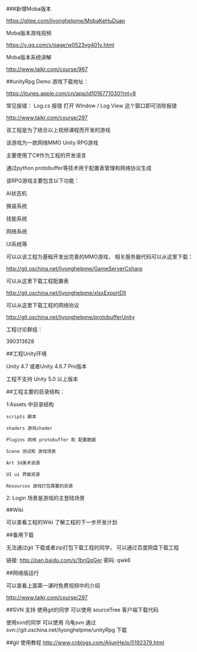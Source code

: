 ###新增Moba版本

https://gitee.com/liyonghelpme/MobaKeHuDuan

Moba版本游戏视频

https://v.qq.com/x/page/w0523vg401v.html

Moba版本系统讲解

http://www.taikr.com/course/967

##unityRpg
Demo 游戏下载地址：

https://itunes.apple.com/cn/app/id1016771030?mt=8

常见报错：
    Log.cs 报错
    打开 WIndow / Log View 这个窗口即可消除报错

http://www.taikr.com/course/297

该工程是为了结合以上视频课程而开发的游戏

该游戏为一款网络MMO Unity RPG游戏

主要使用了C#作为工程的开发语言

通过python protobuffer等技术用于配置表管理和网络协议生成

该RPG游戏主要包含以下功能：

AI状态机

换装系统

技能系统

网络系统

UI系统等

可以以该工程为基础开发出完善的MMO游戏， 相关服务器代码可以从这里下载：

http://git.oschina.net/liyonghelpme/GameServerCsharp

可以从这里下载工程配置表

http://git.oschina.net/liyonghelpme/xlsxExportDll

可以从这里下载工程的网络协议

http://git.oschina.net/liyonghelpme/protobufferUnity

工程讨论群组：

390313628

##工程Unity环境

Unity 4.7 或者Unity 4.6.7  Pro版本

工程不支持 Unity 5.0 以上版本


##工程主要的目录结构：

1:Assets 中目录结构

    scripts 脚本

    shaders 游戏shader

    Plugins 网络 protobuffer 和 配置数据

    Scene 测试和 游戏场景

    Art 3d美术资源

    UI ui 界面资源

    Resources 游戏打包需要的资源

2: Login 场景是游戏的主登陆场景

##Wiki

可以查看工程的Wiki 了解工程的下一步开发计划

##备用下载

无法通过git 下载或者zip打包下载工程的同学， 可以通过百度网盘下载工程

链接: http://pan.baidu.com/s/1bnQqGer 密码: qwk6

##网络版运行

可以查看上面第一课时免费视频中的介绍

http://www.taikr.com/course/297

##SVN 支持
使用git的同学 可以使用 sourceTree 客户端下载代码

使用svn的同学 可以使用 乌龟svn 通过svn://git.oschina.net/liyonghelpme/unityRpg 下载

##git 使用教程
http://www.cnblogs.com/AijunHe/p/5192379.html
